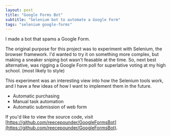 ```yaml
---
layout: post
title: "Google Forms Bot"
subtitle: "Selenium bot to automate a Google Form"
tags: "selenium google-forms"
---
```

I made a bot that spams a Google Form.

The original purpose for this project was to experiment with Selenium, the browser framework. I'd wanted to try it on something more complex, but making a sneaker sniping bot wasn't feasable at the time. So, next best alternative, was rigging a Google Form poll for superlative voting at my high school. (most likely to <x> style)
  
This experiment was an interesting view into how the Selenium tools work, and I have a few ideas of how I want to implement them in the future.
  - Automatic purchasing
  - Manual task automation
  - Automatic submission of web form

If you'd like to view the source code, visit [https://github.com/reecepounder/GoogleFormsBot](https://github.com/reecepounder/GoogleFormsBot).
